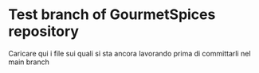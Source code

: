 # Test branch of GourmetSpices repository

Caricare qui i file sui quali si sta ancora lavorando prima di committarli nel main branch
